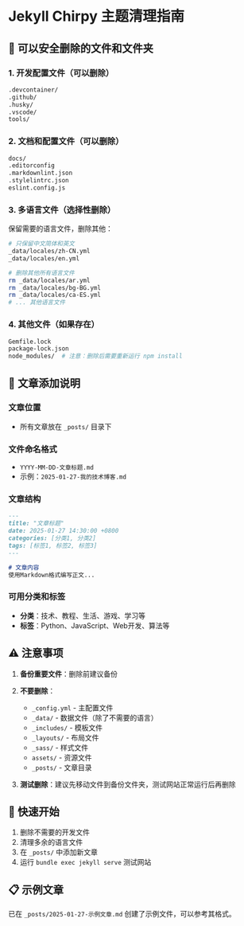# Jekyll Chirpy 主题清理指南

## 📁 可以安全删除的文件和文件夹

### 1. 开发配置文件（可以删除）
```bash
.devcontainer/
.github/
.husky/
.vscode/
tools/
```

### 2. 文档和配置文件（可以删除）
```bash
docs/
.editorconfig
.markdownlint.json
.stylelintrc.json
eslint.config.js
```

### 3. 多语言文件（选择性删除）
保留需要的语言文件，删除其他：
```bash
# 只保留中文简体和英文
_data/locales/zh-CN.yml
_data/locales/en.yml

# 删除其他所有语言文件
rm _data/locales/ar.yml
rm _data/locales/bg-BG.yml
rm _data/locales/ca-ES.yml
# ... 其他语言文件
```

### 4. 其他文件（如果存在）
```bash
Gemfile.lock
package-lock.json
node_modules/  # 注意：删除后需要重新运行 npm install
```

## 📝 文章添加说明

### 文章位置
- 所有文章放在 `_posts/` 目录下

### 文件命名格式
- `YYYY-MM-DD-文章标题.md`
- 示例：`2025-01-27-我的技术博客.md`

### 文章结构
```markdown
---
title: "文章标题"
date: 2025-01-27 14:30:00 +0800
categories: [分类1, 分类2]
tags: [标签1, 标签2, 标签3]
---

# 文章内容
使用Markdown格式编写正文...
```

### 可用分类和标签
- **分类**：技术、教程、生活、游戏、学习等
- **标签**：Python、JavaScript、Web开发、算法等

## ⚠️ 注意事项

1. **备份重要文件**：删除前建议备份
2. **不要删除**：
   - `_config.yml` - 主配置文件
   - `_data/` - 数据文件（除了不需要的语言）
   - `_includes/` - 模板文件
   - `_layouts/` - 布局文件
   - `_sass/` - 样式文件
   - `assets/` - 资源文件
   - `_posts/` - 文章目录

3. **测试删除**：建议先移动文件到备份文件夹，测试网站正常运行后再删除

## 🚀 快速开始

1. 删除不需要的开发文件
2. 清理多余的语言文件
3. 在 `_posts/` 中添加新文章
4. 运行 `bundle exec jekyll serve` 测试网站

## 📋 示例文章

已在 `_posts/2025-01-27-示例文章.md` 创建了示例文件，可以参考其格式。